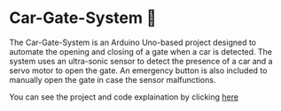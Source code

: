 # Car-Gate-System 🚗
The Car-Gate-System is an Arduino Uno-based project designed to automate the opening and closing of a gate when a car is detected. The system uses an ultra-sonic sensor to detect the presence of a car and a servo motor to open the gate. An emergency button is also included to manually open the gate in case the sensor malfunctions.

You can see the project and code explaination by clicking [here](https://drive.google.com/file/d/11HgiILlXly3E5wDZspv5xArwtrltNYzw/view?usp=sharing) 
